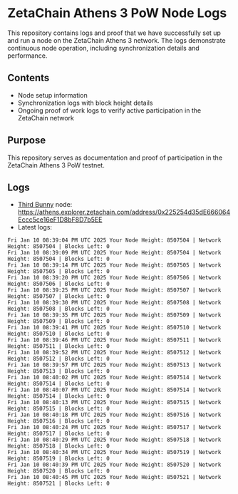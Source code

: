 # ZetaChain Athens 3 PoW Node Logs
This repository contains logs and proof that we have successfully set up and run a node on the ZetaChain Athens 3 network. The logs demonstrate continuous node operation, including synchronization details and performance.

## Contents
- Node setup information
- Synchronization logs with block height details
- Ongoing proof of work logs to verify active participation in the ZetaChain network

## Purpose
This repository serves as documentation and proof of participation in the ZetaChain Athens 3 PoW testnet.

## Logs

- [Third Bunny](https://thirdbunny.xyz/) node: https://athens.explorer.zetachain.com/address/0x225254d35dE666064Eccc5ce16eF1D8bF8D7b5EE
- Latest logs:
```
Fri Jan 10 08:39:04 PM UTC 2025 Your Node Height: 8507504 | Network Height: 8507504 | Blocks Left: 0
Fri Jan 10 08:39:09 PM UTC 2025 Your Node Height: 8507504 | Network Height: 8507504 | Blocks Left: 0
Fri Jan 10 08:39:14 PM UTC 2025 Your Node Height: 8507505 | Network Height: 8507505 | Blocks Left: 0
Fri Jan 10 08:39:20 PM UTC 2025 Your Node Height: 8507506 | Network Height: 8507506 | Blocks Left: 0
Fri Jan 10 08:39:25 PM UTC 2025 Your Node Height: 8507507 | Network Height: 8507507 | Blocks Left: 0
Fri Jan 10 08:39:30 PM UTC 2025 Your Node Height: 8507508 | Network Height: 8507508 | Blocks Left: 0
Fri Jan 10 08:39:35 PM UTC 2025 Your Node Height: 8507509 | Network Height: 8507509 | Blocks Left: 0
Fri Jan 10 08:39:41 PM UTC 2025 Your Node Height: 8507510 | Network Height: 8507510 | Blocks Left: 0
Fri Jan 10 08:39:46 PM UTC 2025 Your Node Height: 8507511 | Network Height: 8507511 | Blocks Left: 0
Fri Jan 10 08:39:52 PM UTC 2025 Your Node Height: 8507512 | Network Height: 8507512 | Blocks Left: 0
Fri Jan 10 08:39:57 PM UTC 2025 Your Node Height: 8507513 | Network Height: 8507513 | Blocks Left: 0
Fri Jan 10 08:40:02 PM UTC 2025 Your Node Height: 8507514 | Network Height: 8507514 | Blocks Left: 0
Fri Jan 10 08:40:07 PM UTC 2025 Your Node Height: 8507514 | Network Height: 8507514 | Blocks Left: 0
Fri Jan 10 08:40:13 PM UTC 2025 Your Node Height: 8507515 | Network Height: 8507515 | Blocks Left: 0
Fri Jan 10 08:40:18 PM UTC 2025 Your Node Height: 8507516 | Network Height: 8507516 | Blocks Left: 0
Fri Jan 10 08:40:24 PM UTC 2025 Your Node Height: 8507517 | Network Height: 8507517 | Blocks Left: 0
Fri Jan 10 08:40:29 PM UTC 2025 Your Node Height: 8507518 | Network Height: 8507518 | Blocks Left: 0
Fri Jan 10 08:40:34 PM UTC 2025 Your Node Height: 8507519 | Network Height: 8507519 | Blocks Left: 0
Fri Jan 10 08:40:39 PM UTC 2025 Your Node Height: 8507520 | Network Height: 8507520 | Blocks Left: 0
Fri Jan 10 08:40:45 PM UTC 2025 Your Node Height: 8507521 | Network Height: 8507521 | Blocks Left: 0
```
